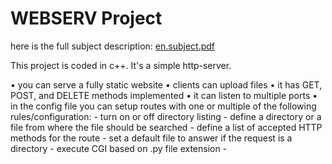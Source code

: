# WEBSERV Project

here is the full subject description: [en.subject.pdf](https://github.com/yannCardona/webserv/blob/d86a6c6284fc223ff8c0fed014e0cb8c7fec7fc4/en.subject.pdf)

This project is coded in c++. It's a simple http-server.

• you can serve a fully static website
• clients can upload files
• it has GET, POST, and DELETE methods implemented
• it can listen to multiple ports
• in the config file you can setup routes with one or multiple of the following rules/configuration:
    - turn on or off directory listing
    - define a directory or a file from where the file should be searched
    - define a list of accepted HTTP methods for the route
    - set a default file to answer if the request is a directory
    - execute CGI based on .py file extension
    - 

